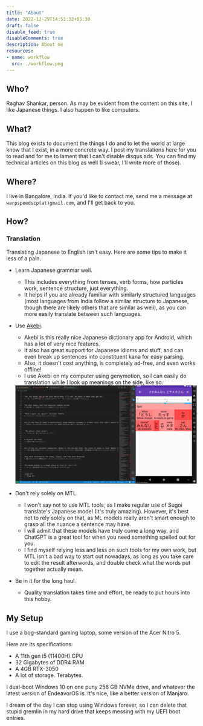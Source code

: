 ```yaml
---
title: "About"
date: 2022-12-29T14:51:32+05:30
draft: false
disable_feed: true
disableComments: true
description: About me
resources:
- name: workflow
  src: ./workflow.png
---
```


## Who?

Raghav Shankar, person. As may be evident from the content on this site, I like Japanese things. I also happen to like computers. 

## What?

This blog exists to document the things I do and to let the world at large know that I exist, in a more concrete way. I post my translations here for you to read and for me to lament that I can't disable disqus ads. You can find my technical articles on this blog as well (I swear, I'll write more of those).

## Where?

I live in Bangalore, India. If you'd like to contact me, send me a message at <br>`warpspeedscp(at)gmail.com`, and I'll get back to you.

## How?

### Translation

Translating Japanese to English isn't easy. Here are some tips to make it less of a pain.

- Learn Japanese grammar well. 
    - This includes everything from tenses, verb forms, how particles work, sentence structure, just everything. 
    - It helps if you are already familiar with similarly structured languages (most languages from India follow a similar structure to Japanese, though there are likely others that are similar as well), as you can more easily translate between such languages.
- Use [Akebi](https://play.google.com/store/apps/details?id=com.craxic.akebifree&hl=en_IN&gl=US).
    - Akebi is this really nice Japanese dictionary app for Android, which has a lot of very nice features. 
    - It also has great support for Japanese idioms and stuff, and can even break up sentences into constituent kana for easy parsing. 
    - Also, it doesn't cost anything, is completely ad-free, and even works offline!
    - I use Akebi on my computer using genymotion, so I can easily do translation while I look up meanings on the side, like so:
    
    <img src="workflow.png" width="{{ $image.Width }}" height="{{$image.Height }}">
- Don't rely solely on MTL. 
  - I won't say not to use MTL tools, as I make regular use of Sugoi translate's Japanese model (It's truly amazing). However, it's best not to rely solely on that, as ML models really aren't smart enough to grasp all the nuance a sentence may have.
  - I will admit that these models have truly come a long way, and ChatGPT is a great tool for when you need something spelled out for you.
  - I find myself relying less and less on such tools for my own work, but MTL isn't a bad way to start out nowadays, as long as you take care to edit the result afterwords, and double check what the words put together actually mean.
- Be in it for the long haul.
    - Quality translation takes time and effort, be ready to put hours into this hobby.


## My Setup

I use a bog-standard gaming laptop, some version of the Acer Nitro 5. 

Here are its specifications:

- A 11th gen i5 (11400H) CPU
- 32 Gigabytes of DDR4 RAM
- A 4GB RTX-3050
- A lot of storage. Terabytes.


I dual-boot Windows 10 on one puny 256 GB NVMe drive, and whatever the latest version of EndeavorOS is. It's nice, like a better version of Manjaro.

I dream of the day I can stop using Windows forever, so I can delete that stupid gremlin in my hard drive that keeps messing with my UEFI boot entries.

<!-- You can tell I'm jaded. -->
